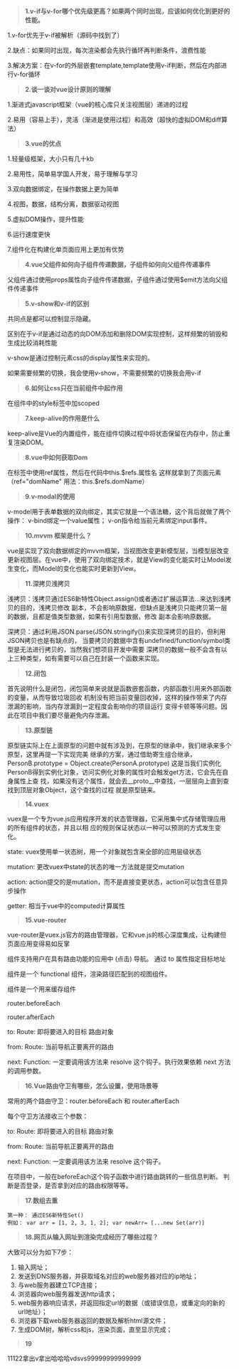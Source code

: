 > **1.v-if与v-for哪个优先级更高？如果两个同时出现，应该如何优化到更好的性能。**

1.v-for优先于v-if被解析（源码中找到了）

2.缺点：如果同时出现，每次渲染都会先执行循环再判断条件，浪费性能

3.解决方案：在v-for的外层嵌套template,template使用v-if判断，然后在内部进行v-for循环



>**2.谈一谈对vue设计原则的理解**

1.渐进式javascript框架（vue的核心库只关注视图层）递进的过程

2.易用（容易上手），灵活（渐进是使用过程）和高效（超快的虚拟DOM和diff算法）



> **3.vue的优点**

1.轻量级框架，大小只有几十kb

2.易用性，简单易学国人开发，易于理解与学习

3.双向数据绑定，在操作数据上更为简单

4.视图，数据，结构分离，数据驱动视图

5.虚拟DOM操作，提升性能

6.运行速度更快

7.组件化在构建化单页面应用上更加有优势



> **4.vue父组件如何向子组件传递数据，子组件如何向父组件传递事件**

父组件通过使用props属性向子组件传递数据，子组件通过使用$emit方法向父组件传递事件



>**5.v-show和v-if的区别**

共同点是都可以控制显示隐藏。

区别在于v-if是通过动态的向DOM添加和删除DOM实现控制，这样频繁的销毁和生成比较消耗性能

v-show是通过控制元素css的display属性来实现的。

如果需要频繁的切换，我会使用v-show，不需要频繁的切换我会用v-if



> **6.如何让css只在当前组件中起作用**

在组件中的style标签中加scoped



> **7.keep-alive的作用是什么**

keep-alive是Vue的内置组件，能在组件切换过程中将状态保留在内存中，防止重复渲染DOM。



> **8.vue中如何获取Dom**

在标签中使用ref属性，然后在代码中this.$refs.属性名 这样就拿到了页面元素（ref="domName" 用法：this.$refs.domName）



> **9.v-modal的使用**

v-model用于表单数据的双向绑定，其实它就是一个语法糖，这个背后就做了两个操作：
v-bind绑定一个value属性；
v-on指令给当前元素绑定input事件。

> **10.mvvm 框架是什么？**

vue是实现了双向数据绑定的mvvm框架，当视图改变更新模型层，当模型层改变更新视图层。在vue中，使用了双向绑定技术，就是View的变化能实时让Model发生变化，而Model的变化也能实时更新到View。

> **11.深拷贝浅拷贝** 

浅拷贝：浅拷贝通过ES6新特性Object.assign()或者通过扩展运算法...来达到浅拷贝的目的，浅拷贝修改 副本，不会影响原数据，但缺点是浅拷贝只能拷贝第一层的数据，且都是值类型数据，如果有引用型数据，修改 副本会影响原数据。

深拷贝：通过利用JSON.parse(JSON.stringify())来实现深拷贝的目的，但利用JSON拷贝也是有缺点的， 当要拷贝的数据中含有undefined/function/symbol类型是无法进行拷贝的，当然我们想项目开发中需要 深拷贝的数据一般不会含有以上三种类型，如有需要可以自己在封装一个函数来实现。

>  **12.闭包**

首先说明什么是闭包，闭包简单来说就是函数嵌套函数，内部函数引用来外部函数的变量，从而导致垃圾回收 机制没有把当前变量回收掉，这样的操作带来了内存泄漏的影响，当内存泄漏到一定程度会影响你的项目运行 变得卡顿等等问题。因此在项目中我们要尽量避免内存泄漏。

> **13.原型链**

原型链实际上在上面原型的问题中就有涉及到，在原型的继承中，我们继承来多个原型，这里再提一下实现完美 继承的方案，通过借助寄生组合继承，PersonB.prototype = Object.create(PersonA.prototype) 这是当我们实例化PersonB得到实例化对象，访问实例化对象的属性时会触发get方法，它会先在自身属性上查 找，如果没有这个属性，就会去__proto__中查找，一层层向上直到查找到顶层对象Object，这个查找的过程 就是原型链来。

> **14.vuex**

vuex是一个专为vue.js应用程序开发的状态管理器，它采用集中式存储管理应用的所有组件的状态，并且以相 应的规则保证状态以一种可以预测的方式发生变化。

 state: vuex使用单一状态树，用一个对象就包含来全部的应用层级状态 

mutation: 更改vuex中state的状态的唯一方法就是提交mutation 

action: action提交的是mutation，而不是直接变更状态，action可以包含任意异步操作 

getter: 相当于vue中的computed计算属性

> **15.vue-router**

vue-router是vuex.js官方的路由管理器，它和vue.js的核心深度集成，让构建但页面应用变得易如反掌 

<router-link> 组件支持用户在具有路由功能的应用中 (点击) 导航。 通过 to 属性指定目标地址 

<router-view> 组件是一个 functional 组件，渲染路径匹配到的视图组件。 

<keep-alive> 组件是一个用来缓存组件 

router.beforeEach

router.afterEach 

to: Route: 即将要进入的目标 路由对象 

from: Route: 当前导航正要离开的路由 

next: Function: 一定要调用该方法来 resolve 这个钩子。执行效果依赖 next 方法的调用参数。 

> **16.Vue路由守卫有哪些，怎么设置，使用场景等**

常用的两个路由守卫：router.beforeEach 和 router.afterEach 

每个守卫方法接收三个参数： 

to: Route: 即将要进入的目标 路由对象 

from: Route: 当前导航正要离开的路由 

next: Function: 一定要调用该方法来 resolve 这个钩子。 

在项目中，一般在beforeEach这个钩子函数中进行路由跳转的一些信息判断。 判断是否登录，是否拿到对应的路由权限等等。

> **17.数组去重**

```
第一种： 通过ES6新特性Set()
例如： var arr = [1, 2, 3, 1, 2]; var newArr= [...new Set(arr)]
```

> **18.网页从输入网址到渲染完成经历了哪些过程？**

大致可以分为如下7步：

1. 输入网址；
2. 发送到DNS服务器，并获取域名对应的web服务器对应的ip地址；
3. 与web服务器建立TCP连接；
4. 浏览器向web服务器发送http请求；
5. web服务器响应请求，并返回指定url的数据（或错误信息，或重定向的新的url地址）；
6. 浏览器下载web服务器返回的数据及解析html源文件；
7. 生成DOM树，解析css和js，渲染页面，直至显示完成；

>  **19**

11122拿出v拿出哈哈哈vdsvs99999999999999
